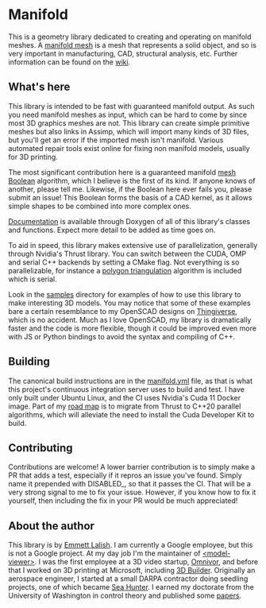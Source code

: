 # Manifold

This is a geometry library dedicated to creating and operating on manifold meshes. A [manifold mesh](https://github.com/elalish/manifold/wiki/Manifold-Library#manifoldness) is a mesh that represents a solid object, and so is very important in manufacturing, CAD, structural analysis, etc. Further information can be found on the [wiki](https://github.com/elalish/manifold/wiki/Manifold-Library).

## What's here

This library is intended to be fast with guaranteed manifold output. As such you need manifold meshes as input, which can be hard to come by since most 3D graphics meshes are not. This library can create simple primitive meshes but also links in Assimp, which will import many kinds of 3D files, but you'll get an error if the imported mesh isn't manifold. Various automated repair tools exist online for fixing non manifold models, usually for 3D printing. 

The most significant contribution here is a guaranteed manifold [mesh Boolean](https://github.com/elalish/manifold/wiki/Manifold-Library#mesh-boolean) algorithm, which I believe is the first of its kind. If anyone knows of another, please tell me. Likewise, if the Boolean here ever fails you, please submit an issue! This Boolean forms the basis of a CAD kernel, as it allows simple shapes to be combined into more complex ones.

[Documentation](https://elalish.github.io/manifold/modules.html) is available through Doxygen of all of this library's classes and functions. Expect more detail to be added as time goes on.

To aid in speed, this library makes extensive use of parallelization, generally through Nvidia's Thrust library. You can switch between the CUDA, OMP and serial C++ backends by setting a CMake flag. Not everything is so parallelizable, for instance a [polygon triangulation](https://github.com/elalish/manifold/wiki/Manifold-Library#polygon-triangulation) algorithm is included which is serial. 

Look in the [samples](https://github.com/elalish/manifold/tree/master/samples) directory for examples of how to use this library to make interesting 3D models. You may notice that some of these examples bare a certain resemblance to my OpenSCAD designs on [Thingiverse](https://www.thingiverse.com/emmett), which is no accident. Much as I love OpenSCAD, my library is dramatically faster and the code is more flexible, though it could be improved even more with JS or Python bindings to avoid the syntax and compiling of C++. 

## Building

The canonical build instructions are in the [manifold.yml](https://github.com/elalish/manifold/blob/master/.github/workflows/manifold.yml) file, as that is what this project's continuous integration server uses to build and test. I have only built under Ubuntu Linux, and the CI uses Nvidia's Cuda 11 Docker image. Part of my [road map](https://github.com/elalish/manifold/wiki/Manifold-Library#road-map) is to migrate from Thrust to C++20 parallel algorithms, which will alleviate the need to install the Cuda Developer Kit to build.

## Contributing

Contributions are welcome! A lower barrier contribution is to simply make a PR that adds a test, especially if it repros an issue you've found. Simply name it prepended with DISABLED_, so that it passes the CI. That will be a very strong signal to me to fix your issue. However, if you know how to fix it yourself, then including the fix in your PR would be much appreciated!

## About the author

This library is by [Emmett Lalish](https://elalish.blogspot.com/). I am currently a Google employee, but this is not a Google project. At my day job I'm the maintainer of [\<model-viewer\>](https://modelviewer.dev/). I was the first employee at a 3D video startup, [Omnivor](https://www.omnivor.io/), and before that I worked on 3D printing at Microsoft, including [3D Builder](https://www.microsoft.com/en-us/p/3d-builder/9wzdncrfj3t6?activetab=pivot%3Aoverviewtab). Originally an aerospace engineer, I started at a small DARPA contractor doing seedling projects, one of which became [Sea Hunter](https://en.wikipedia.org/wiki/Sea_Hunter). I earned my doctorate from the University of Washington in control theory and published some [papers](https://www.researchgate.net/scientific-contributions/75011026_Emmett_Lalish).
